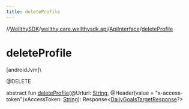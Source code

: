 ```yaml
---
title: deleteProfile
---
```

//[WellthySDK](../../../index.html)/[wellthy.care.wellthysdk.api](../index.html)/[ApiInterface](index.html)/[deleteProfile](delete-profile.html)



# deleteProfile



[androidJvm]\




@DELETE



abstract fun [deleteProfile](delete-profile.html)(@Urlurl: [String](https://kotlinlang.org/api/latest/jvm/stdlib/kotlin/-string/index.html), @Header(value = "x-access-token")xAccessToken: [String](https://kotlinlang.org/api/latest/jvm/stdlib/kotlin/-string/index.html)): Response&lt;[DailyGoalsTargetResponse](../../wellthy.care.wellthysdk.data.diary/-daily-goals-target-response/index.html)?&gt;




